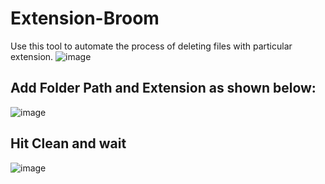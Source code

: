 # Extension-Broom
Use this tool to automate the process of deleting files with particular extension.
![image](https://user-images.githubusercontent.com/44989568/135650260-da064776-1aaa-47f3-a3c6-f27765921a9d.png)
## Add Folder Path and Extension as shown below:
![image](https://user-images.githubusercontent.com/44989568/135650192-811eea3f-2daf-4d9b-bdfb-74f3a58f56c3.png)
## Hit Clean and wait
![image](https://user-images.githubusercontent.com/44989568/135650495-f0e1c1b8-c047-4c44-9460-8d972346351a.png)
